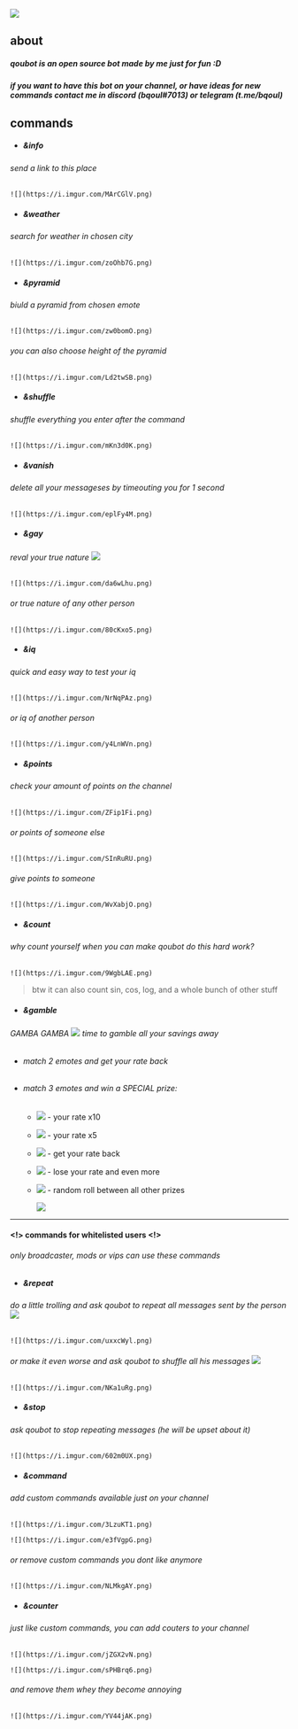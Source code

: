 ![](https://i.imgur.com/lTVoe0x.jpg)

## about
##### **qoubot** is an open source bot made by me just for fun :D
##### if you want to have this bot on your channel, or have ideas for new commands contact me in discord (bqoul#7013) or telegram (t.me/bqoul)

## commands
* ##### &info
###### send a link  to this place

	![](https://i.imgur.com/MArCGlV.png)
* ##### &weather
###### search for weather in chosen city

	![](https://i.imgur.com/zoOhb7G.png)
* ##### &pyramid
###### biuld a pyramid from chosen emote

	![](https://i.imgur.com/zw0bomO.png)
###### you can also choose height of the pyramid

	![](https://i.imgur.com/Ld2twSB.png)
* ##### &shuffle
###### shuffle everything you enter after the command

	![](https://i.imgur.com/mKn3d0K.png)
* ##### &vanish
###### delete all your messageses by timeouting you for 1 second

	![](https://i.imgur.com/eplFy4M.png)
* ##### &gay
###### reval your true nature [![](https://static-cdn.jtvnw.net/emoticons/v1/55338/1.0)](http://https://static-cdn.jtvnw.net/emoticons/v1/55338/1.0)

	![](https://i.imgur.com/da6wLhu.png)
###### or true nature of any other person

	![](https://i.imgur.com/80cKxo5.png)
* ##### &iq
###### quick and easy way to test your iq

	![](https://i.imgur.com/NrNqPAz.png)
###### or iq of another person

	![](https://i.imgur.com/y4LnWVn.png)
* ##### &points
###### check your amount of points on the channel

	![](https://i.imgur.com/ZFip1Fi.png)
###### or points of someone else

	![](https://i.imgur.com/SInRuRU.png)
###### give points to someone

	![](https://i.imgur.com/WvXabjO.png)
* ##### &count
###### why count yourself when you can make qoubot do this hard work?

	![](https://i.imgur.com/9WgbLAE.png)
> btw it can also count sin, cos, log, and a whole bunch of other stuff

* ##### &gamble
###### GAMBA GAMBA [![](https://cdn.betterttv.net/emote/566c9fde65dbbdab32ec053e/1x)](https://cdn.betterttv.net/emote/566c9fde65dbbdab32ec053e/1x) time to gamble all your savings away
* ###### match 2 emotes and get your rate back
* ###### match 3 emotes and win a SPECIAL prize:
  - [![](https://static-cdn.jtvnw.net/emoticons/v1/120232/1.0)](https://static-cdn.jtvnw.net/emoticons/v1/120232/1.0) - your rate x10
  - [![](https://static-cdn.jtvnw.net/emoticons/v1/305954156/1.0)](https://static-cdn.jtvnw.net/emoticons/v1/305954156/1.0) - your rate x5
  - [![](https://static-cdn.jtvnw.net/emoticons/v1/114836/1.0)](https://static-cdn.jtvnw.net/emoticons/v1/114836/1.0) - get your rate back
  - [![](https://static-cdn.jtvnw.net/emoticons/v1/86/1.0)](https://static-cdn.jtvnw.net/emoticons/v1/86/1.0) - lose your rate and even more
  - [![](https://static-cdn.jtvnw.net/emoticons/v1/28087/1.0)](https://static-cdn.jtvnw.net/emoticons/v1/28087/1.0) - random roll between all other prizes
  

	![](https://i.imgur.com/MxTUiOX.png)

------------
#### <!> commands for whitelisted users <!> 
###### only broadcaster, mods or vips can use these commands
* ##### &repeat
###### do a little trolling and ask qoubot to repeat all messages sent by the person [![](https://cdn.betterttv.net/emote/54fa8f1401e468494b85b537/1x)](https://cdn.betterttv.net/emote/54fa8f1401e468494b85b537/1x) 

	![](https://i.imgur.com/uxxcWyl.png)
###### or make it even worse and ask qoubot to shuffle all his messages [![](https://cdn.betterttv.net/emote/54fa8f1401e468494b85b537/1x)](https://cdn.betterttv.net/emote/54fa8f1401e468494b85b537/1x) 

	![](https://i.imgur.com/NKa1uRg.png)
* ##### &stop
###### ask qoubot to stop repeating messages (he will be upset about it)

	![](https://i.imgur.com/602m0UX.png)
* ##### &command
###### add custom commands available just on your channel

	![](https://i.imgur.com/3LzuKT1.png)

	![](https://i.imgur.com/e3fVgpG.png)
###### or remove custom commands you dont like anymore

	![](https://i.imgur.com/NLMkgAY.png)
* ##### &counter
###### just like custom commands, you can add couters to your channel

	![](https://i.imgur.com/jZGX2vN.png)

	![](https://i.imgur.com/sPHBrq6.png)
###### and remove them whey they become annoying

	![](https://i.imgur.com/YV44jAK.png)
